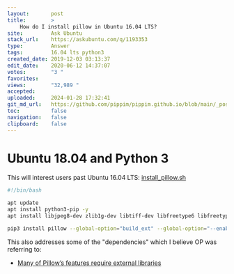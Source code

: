 ```yaml
---
layout:       post
title:        >
    How do I install pillow in Ubuntu 16.04 LTS?
site:         Ask Ubuntu
stack_url:    https://askubuntu.com/q/1193353
type:         Answer
tags:         16.04 lts python3
created_date: 2019-12-03 03:13:37
edit_date:    2020-06-12 14:37:07
votes:        "3 "
favorites:    
views:        "32,989 "
accepted:     
uploaded:     2024-01-28 17:32:41
git_md_url:   https://github.com/pippim/pippim.github.io/blob/main/_posts/2019/2019-12-03-How-do-I-install-pillow-in-Ubuntu-16.04-LTS_.md
toc:          false
navigation:   false
clipboard:    false
---
```


# Ubuntu 18.04 and Python 3

This will interest users past Ubuntu 16.04 LTS: [install_pillow.sh][1]

``` bash
#!/bin/bash

apt update
apt install python3-pip -y
apt install libjpeg8-dev zlib1g-dev libtiff-dev libfreetype6 libfreetype6-dev libwebp-dev libopenjp2-7-dev libopenjp2-7-dev -y

pip3 install pillow --global-option="build_ext" --global-option="--enable-zlib" --global-option="--enable-jpeg" --global-option="--enable-tiff" --global-option="--enable-freetype" --global-option="--enable-webp" --global-option="--enable-webpmux" --global-option="--enable-jpeg2000"
```

This also addresses some of the "dependencies" which I believe OP was referring to:

- [Many of Pillow’s features require external libraries][2]


  [1]: https://gist.github.com/muratgozel/fdb854885d6a300004430239dd1f5cfb
  [2]: https://pillow.readthedocs.io/en/stable/installation.html
